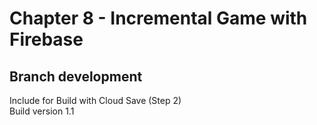 # Chapter 8 - Incremental Game with Firebase

## Branch development
Include for Build with Cloud Save (Step 2)
<br> Build version 1.1
